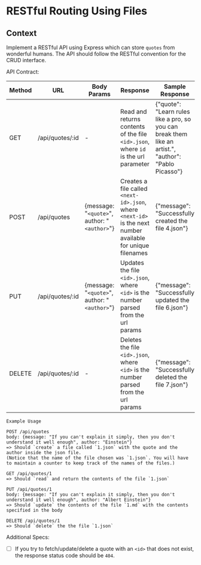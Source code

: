 # RESTful Routing Using Files

## Context

Implement a RESTful API using Express which can store `quotes` from wonderful humans. The API should follow the RESTful convention for the CRUD interface.

API Contract:


| Method | URL | Body Params | Response | Sample Response |
|--------|-----------------|------------------------------------------|-------------------------------------------------------------------------------------------------------------|-------------------------------------------------------------------------------------------------------|
| GET | /api/quotes/:id | - | Read and returns contents of the file `<id>.json`, where `id` is the url parameter | {"quote": "Learn rules like a pro, so you can break them like an artist.", "author": "Pablo Picasso"} |
| POST | /api/quotes | {message: "`<quote>`", author: "`<author>`"} | Creates a file called `<next-id>.json`, where `<next-id>` is the next number available for unique filenames | {"message": "Successfully created the file 4.json"} |
| PUT | /api/quotes/:id | {message: "`<quote>`", author: "`<author>`"} | Updates the file `<id>.json`, where `<id>` is the number parsed from the url params | {"message": "Successfully updated the file 6.json"} |
| DELETE | /api/quotes/:id | - | Deletes the file `<id>.json`, where `<id>` is the number parsed from the url params | {"message": "Successfully deleted the file 7.json"} |


```
Example Usage

POST /api/quotes
body: {message: "If you can't explain it simply, then you don't understand it well enough", author: "Einstein"}
=> Should `create` a file called `1.json` with the quote and the author inside the json file.
(Notice that the name of the file chosen was `1.json`. You will have to maintain a counter to keep track of the names of the files.)

GET /api/quotes/1
=> Should `read` and return the contents of the file `1.json`

PUT /api/quotes/1
body: {message: "If you can't explain it simply, then you don't understand it well enough", author: "Albert Einstein"}
=> Should `update` the contents of the file `1.md` with the contents specified in the body

DELETE /api/quotes/1
=> Should `delete` the the file `1.json`
```

Additional Specs:

- [ ] If you try to fetch/update/delete a quote with an `<id>` that does not exist, the response status code should be `404`.



